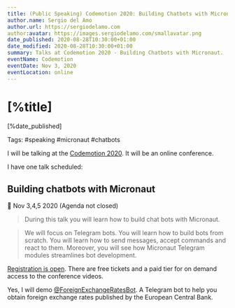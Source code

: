 ```yaml
---
title: (Public Speaking) Codemotion 2020: Building Chatbots with Micronaut
author.name: Sergio del Amo
author.url: https://sergiodelamo.com
author:avatar: https://images.sergiodelamo.com/smallavatar.png 
date_published: 2020-08-28T10:30:00+01:00
date_modified: 2020-08-28T10:30:00+01:00
summary: Talks at Codemotion 2020 - Building Chatbots with Micronaut.
eventName: Codemotion
eventDate: Nov 3, 2020
eventLocation: online
---
```


# [%title]

[%date_published]

Tags: #speaking #micronaut #chatbots

I will be talking at the [Codemotion 2020](https://events.codemotion.com/conferences/online/2020/online-tech-conference-spanish-edition/). It will be an online conference.

I have one talk scheduled: 

## Building chatbots with Micronaut 

📅 Nov 3,4,5  2020 (Agenda not closed)

> During this talk you will learn how to build chat bots with Micronaut.  

> We will focus on Telegram bots. You will learn how to build bots from scratch. You will learn how to send messages, accept commands and react to them. Moreover, you will see how Micronaut Telegram modules streamlines bot development. 


[Registration is open](https://events.codemotion.com/conferences/online/2020/online-tech-conference-spanish-edition/). There are free tickets and a paid tier for on demand access to the conference videos. 

Yes, I will demo [@ForeignExchangeRatesBot](https://exchangeratesbot.com). A Telegram bot to help you obtain foreign exchange rates published by the European Central Bank.